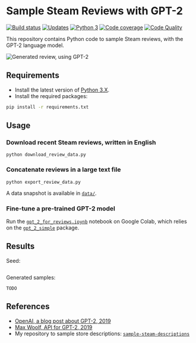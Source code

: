 # Sample Steam Reviews with GPT-2

[![Build status][build-image]][build]
[![Updates][dependency-image]][pyup]
[![Python 3][python3-image]][pyup]
[![Code coverage][codecov-image]][codecov]
[![Code Quality][codacy-image]][codacy]

This repository contains Python code to sample Steam reviews, with the GPT-2 language model.

![Generated review, using GPT-2](https://github.com/woctezuma/sample-steam-reviews-with-gpt-2/wiki/img/cover.png)

## Requirements

-   Install the latest version of [Python 3.X](https://www.python.org/downloads/).
-   Install the required packages:

```bash
pip install -r requirements.txt
```

## Usage

### Download recent Steam reviews, written in English

```
python download_review_data.py
```

### Concatenate reviews in a large text file

```
python export_review_data.py
```

A data snapshot is available in [`data/`](data/).

### Fine-tune a pre-trained GPT-2 model

Run the [`gpt_2_for_reviews.ipynb`](gpt_2_for_reviews.ipynb) notebook on Google Colab, which relies on the [`gpt_2_simple`](https://github.com/minimaxir/gpt-2-simple) package.

## Results

Seed:
```
```

Generated samples:
```
TODO
```

## References


-   [OpenAI, a blog post about GPT-2, 2019](https://openai.com/blog/better-language-models/)
-   [Max Woolf, API for GPT-2, 2019](https://github.com/minimaxir/gpt-2-simple)
-   My repository to sample store descriptions: [`sample-steam-descriptions`](https://github.com/woctezuma/sample-steam-descriptions)

[build]: <https://travis-ci.org/woctezuma/sample-steam-reviews-with-gpt-2>
[build-image]: <https://travis-ci.org/woctezuma/sample-steam-reviews-with-gpt-2.svg?branch=master>

[pyup]: <https://pyup.io/repos/github/woctezuma/sample-steam-reviews-with-gpt-2/>
[dependency-image]: <https://pyup.io/repos/github/woctezuma/sample-steam-reviews-with-gpt-2/shield.svg>
[python3-image]: <https://pyup.io/repos/github/woctezuma/sample-steam-reviews-with-gpt-2/python-3-shield.svg>

[codecov]: <https://codecov.io/gh/woctezuma/sample-steam-reviews-with-gpt-2>
[codecov-image]: <https://codecov.io/gh/woctezuma/sample-steam-reviews-with-gpt-2/branch/master/graph/badge.svg>

[codacy]: <https://www.codacy.com/app/woctezuma/sample-steam-reviews-with-gpt-2>
[codacy-image]: <https://api.codacy.com/project/badge/Grade/TODO>
